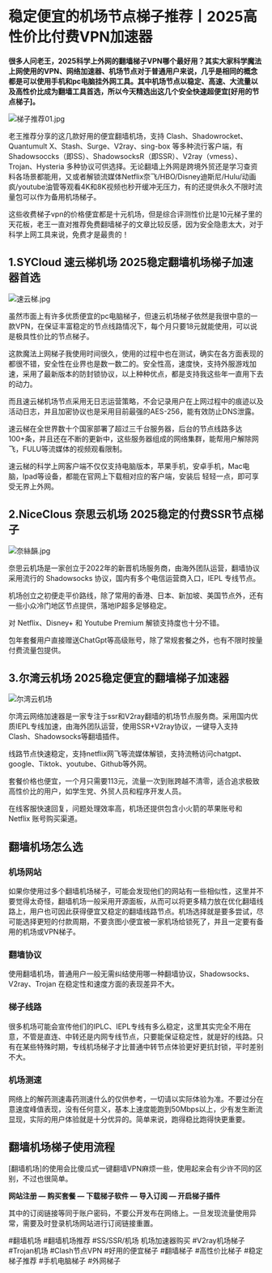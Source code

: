 # 稳定便宜的机场节点梯子推荐丨2025高性价比付费VPN加速器  

**很多人问老王，2025科学上外网的翻墙梯子VPN哪个最好用？其实大家科学魔法上网使用的VPN、网络加速器、机场节点对于普通用户来说，几乎是相同的概念都是可以使用手机和pc电脑挂外网工具。其中机场节点以稳定、高速、大流量以及高性价比成为翻墙工具首选，所以今天精选出这几个安全快速超便宜[好用的节点梯子]。**  

![梯子推荐01.jpg](https://www.cnvintage.org/assets/files/2025-02-22/1740203036-231233-20d1c9ae-350e-4317-ad74-7143301902d0.jpeg)

老王推荐分享的这几款好用的便宜翻墙机场，支持 Clash、Shadowrocket、Quantumult X、Stash、Surge、V2ray、sing-box 等多种流行客户端，有 Shadowsoccks（即SS）、ShadowsocksR（即SSR）、V2ray（vmess）、Trojan、Hysteria 多种协议可供选择。无论翻墙上外网是跨境外贸还是学习查资料各场景都能用，又或者解锁流媒体Netflix奈飞/HBO/Disney迪斯尼/Hulu/动画疯/youtube油管等观看4K和8K视频也秒开缓冲无压力，有的还提供永久不限时流量包可以作为备用机场梯子。  

这些收费梯子vpn的价格便宜都是十元机场，但是综合评测性价比是10元梯子里的天花板，老王一直对推荐免费翻墙梯子的文章比较反感，因为安全隐患太大，对于科学上网工具来说，免费才是最贵的！

## 1.SYCloud 速云梯机场 2025稳定翻墙机场梯子加速器首选  


![速云梯.jpg](https://www.cnvintage.org/assets/files/2025-02-22/1740203077-417469-0c312210-c6a1-4b44-a70b-2bc53dd0ae49.jpeg)  

虽然市面上有许多优质便宜的pc电脑梯子，但速云机场梯子依然是我很中意的一款VPN，在保证丰富稳定的节点线路情况下，每个月只要18元就能使用，可以说是极具性价比的节点梯子。

这款魔法上网梯子我使用时间很久，使用的过程中也在测试，确实在各方面表现的都很不错，安全性在业界也是数一数二的。安全性高，速度快，支持外服游戏加速，采用了最新版本的防封锁协议，以上种种优点，都是支持我这些年一直用下去的动力。

而且速云梯机场节点采用无日志运营策略，不会记录用户在上网过程中的痕迹以及活动日志，并且加密协议也是采用目前最强的AES-256，能有效防止DNS泄露。

速云梯在全世界数十个国家部署了超过三千台服务器，后台的节点线路多达100+条，并且还在不断的更新中，这些服务器组成的网络集群，能帮用户解除网飞，FULU等流媒体的视频观看限制。

速云梯的科学上网客户端不仅仅支持电脑版本，苹果手机，安卓手机，Mac电脑，Ipad等设备，都能在官网上下载相对应的客户端，安装后 轻轻一点，即可享受无界上外网。  

## 2.NiceClous 奈思云机场 2025稳定的付费SSR节点梯子  
 

![奈絲韻.jpg](https://s2.loli.net/2023/11/21/dFAnPqGciwMJo9W.jpg)  

奈思云机场是一家创立于2022年的新晋机场服务商，由海外团队运营，翻墙协议采用流行的 Shadowsocks 协议，国内有多个电信运营商入口，IEPL 专线节点。

机场创立之初便走平价路线，除了常用的香港、日本、新加坡、美国节点外，还有一些小众冷门地区节点提供，落地IP超多足够稳定。

对 Netflix、Disney+ 和 Youtube Premium 解锁支持度也十分不错。

包年套餐用户直接赠送ChatGpt等高级账号，除了常规套餐之外，也有不限时按量付费流量包提供。

## 3.尔湾云机场  2025稳定便宜的翻墙梯子加速器  

![尔湾云机场](https://github.com/user-attachments/assets/1e46ddf0-0a88-42dd-94cb-a0e6bd329d98)


尔湾云网络加速器是一家专注于ssr和V2ray翻墙的机场节点服务商。采用国内优质IEPL专线加速，由海外团队运营，使用SSR+V2ray协议，一键导入支持Clash、Shadowsocks等翻墙插件。

线路节点快速稳定，支持netflix网飞等流媒体解锁，支持流畅访问chatgpt、google、Tiktok、youtube、Github等外网。

套餐价格也便宜，一个月只需要113元，流量一次到账跨越不清零，适合追求极致高性价比的用户，如学生党、外贸人员和程序开发人员。

在线客服快速回复，问题处理效率高，机场还提供包含小火箭的苹果账号和 Netflix 账号购买渠道。

## 翻墙机场怎么选
### 机场网站
如果你使用过多个翻墙机场梯子，可能会发现他们的网站有一些相似性，这里并不要觉得太奇怪，翻墙机场一般采用开源面板，从而可以将更多精力放在优化翻墙线路上，用户也可因此获得便宜又稳定的翻墙线路节点。机场选择就是要多尝试，尽可能选择更短的付款周期，不要贪图小便宜被一家机场给锁死了，并且一定要有备用的机场或VPN梯子。

### 翻墙协议
使用翻墙机场，普通用户一般无需纠结使用哪一种翻墙协议，Shadowsocks、V2ray、Trojan 在稳定性和速度方面的表现差异不大。

### 梯子线路
很多机场可能会宣传他们的IPLC、IEPL专线有多么稳定，这里其实完全不用在意，不管是直连、中转还是内网专线节点，只要能保证稳定性，就是好的线路。只有在某些特殊时期，专线机场梯子才比普通中转节点体验更好更抗封锁，平时差别不大。

### 机场测速
网络上的解药测速毒药测速什么的仅供参考，一切请以实际体验为准。不要过分在意速度峰值表现，没有任何意义，基本上速度能跑到50Mbps以上，少有发生断流显现，实际的用户体验就是十分优异的。简单来说，跑得稳比跑得快更重要。

## 翻墙机场梯子使用流程  
[翻墙机场]的使用会比傻瓜式一键翻墙VPN麻烦一些，使用起来会有少许不同的区别，不过也很简单。

**网站注册 — 购买套餐 — 下载梯子软件 — 导入订阅 — 开启梯子插件**

其中的订阅链接等同于账户密码，不要公开发布在网络上。一旦发现流量使用异常，需要及时登录机场网站进行订阅链接重置。

#翻墙机场 #翻墙机场推荐 #SS/SSR/机场 机场加速器购买 #V2ray机场梯子 #Trojan机场 #Clash节点VPN  #好用的便宜梯子 #翻墙梯子 #高性价比梯子 #稳定梯子推荐 #手机电脑梯子 #外网梯子 
